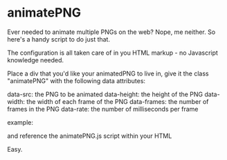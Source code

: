 # animatePNG

Ever needed to animate multiple PNGs on the web? Nope, me neither. So here's a handy script to do just that.

The configuration is all taken care of in you HTML markup - no Javascript knowledge needed.

Place a div that you'd like your animatedPNG to live in, give it the class "animatePNG" with the following data attributes:

data-src: the PNG to be animated
data-height: the height of the PNG
data-width: the width of each frame of the PNG
data-frames: the number of frames in the PNG
data-rate: the number of milliseconds per frame 

example:
<div class="animatePNG" data-src="img/animTest.png" data-height="60" data-width="60" data-frames="12" data-rate="40"></div>

and reference the animatePNG.js script within your HTML
<script src="path/to/animatePNG.js"></script>

Easy.
